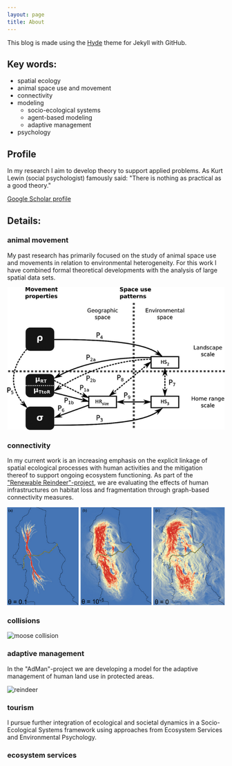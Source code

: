```yaml
---
layout: page
title: About
---
```


<p class="message">
  This blog is made using the <a href="http://hyde.getpoole.com" target="_blank">Hyde</a> theme for Jekyll with GitHub.
</p>

## Key words:

* spatial ecology
* animal space use and movement
* connectivity
* modeling
  * socio-ecological systems
  * agent-based modeling
  * adaptive management
* psychology

## Profile
In my research I aim to develop theory to support applied problems. As Kurt Lewin (social psychologist) famously said: "There is nothing as practical as a good theory."

<a href="http://scholar.google.com/citations?user=JMC4Q2gAAAAJ&hl=en" target="_blank">Google Scholar profile</a>

## Details:

### animal movement
  My past research has primarily focused on the study of animal space use and movements in relation to environmental heterogeneity. For this work I have combined formal theoretical developments with the analysis of large spatial data sets.

![framework](/images/glue.png "framework")


### connectivity
  In my current work is an increasing emphasis on the explicit linkage of spatial ecological processes with human activities and the mitigation thereof to support ongoing ecosystem functioning. As part of the <a href="http://www.nina.no/english/Research/Projects/Renewable-Reindeer" target="_blank">"Renewable Reindeer"-project</a>, we are evaluating the effects of human infrastructures on habitat loss and fragmentation through graph-based connectivity measures.

![corridors](/images/corridors.png "corridors")


### collisions

![moose collision](/images/moose_collision_SteinJ.Bjørge.png "credit: Stein J. Bjørge")

### adaptive management
  In the "AdMan"-project we are developing a model for the adaptive management of human land use in protected areas.

![reindeer](/images/reindeer_queu.png "reindeer")

### tourism
  I pursue further integration of ecological and societal dynamics in a Socio-Ecological Systems framework using approaches from Ecosystem Services and Environmental Psychology. 

### ecosystem services
